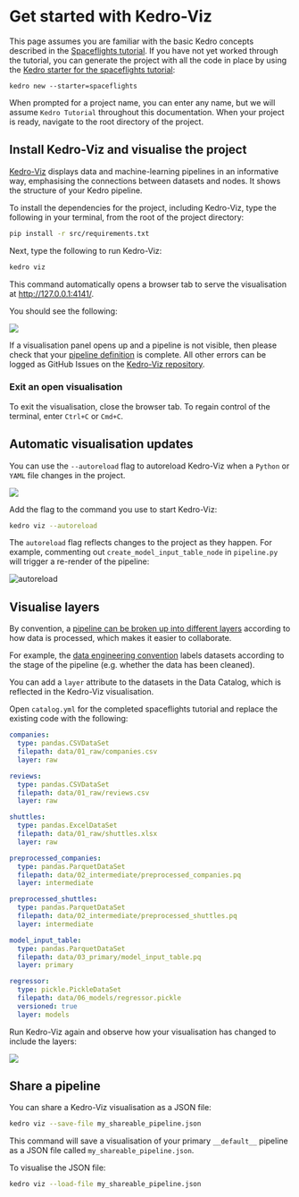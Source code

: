 # Get started with Kedro-Viz

This page assumes you are familiar with the basic Kedro concepts described in the [Spaceflights tutorial](../tutorial/spaceflights_tutorial.md). If you have not yet worked through the tutorial, you can generate the project with all the code in place by using the [Kedro starter for the spaceflights tutorial](https://github.com/kedro-org/kedro-starters/tree/main/spaceflights):

```
kedro new --starter=spaceflights
```

When prompted for a project name, you can enter any name, but we will assume `Kedro Tutorial` throughout this documentation. When your project is ready, navigate to the root directory of the project.


## Install Kedro-Viz and visualise the project

[Kedro-Viz](https://github.com/kedro-org/kedro-viz) displays data and machine-learning pipelines in an informative way, emphasising the connections between datasets and nodes. It shows the structure of your Kedro pipeline.

To install the dependencies for the project, including Kedro-Viz, type the following in your terminal, from the root of the project directory:

```bash
pip install -r src/requirements.txt
```

Next, type the following to run Kedro-Viz:

```bash
kedro viz
```

This command automatically opens a browser tab to serve the visualisation at http://127.0.0.1:4141/.

You should see the following:

![](../meta/images/pipeline_visualisation.png)

If a visualisation panel opens up and a pipeline is not visible, then please check that your [pipeline definition](../tutorial/create_a_pipeline.md) is complete. All other errors can be logged as GitHub Issues on the [Kedro-Viz repository](https://github.com/kedro-org/kedro-viz).

### Exit an open visualisation
To exit the visualisation, close the browser tab. To regain control of the terminal, enter `Ctrl+C` or `Cmd+C`.

## Automatic visualisation updates

You can use the `--autoreload` flag to autoreload Kedro-Viz when a `Python` or `YAML` file changes in the project.

![](../meta/images/kedro_viz_autoreload.gif)

Add the flag to the command you use to start Kedro-Viz:

```bash
kedro viz --autoreload
```

The `autoreload` flag reflects changes to the project as they happen. For example, commenting out `create_model_input_table_node` in `pipeline.py` will trigger a re-render of the pipeline:

![autoreload](../meta/images/autoreload.gif)

## Visualise layers

By convention, a [pipeline can be broken up into different layers](../resources/glossary.md#layers-data-engineering-convention) according to how data is processed, which makes it easier to collaborate.

For example, the [data engineering convention](../faq/faq.md#what-is-data-engineering-convention) labels datasets according to the stage of the pipeline (e.g. whether the data has been cleaned).

You can add a `layer` attribute to the datasets in the Data Catalog, which is reflected in the Kedro-Viz visualisation.

Open `catalog.yml` for the completed spaceflights tutorial and replace the existing code with the following:

```yaml
companies:
  type: pandas.CSVDataSet
  filepath: data/01_raw/companies.csv
  layer: raw

reviews:
  type: pandas.CSVDataSet
  filepath: data/01_raw/reviews.csv
  layer: raw

shuttles:
  type: pandas.ExcelDataSet
  filepath: data/01_raw/shuttles.xlsx
  layer: raw

preprocessed_companies:
  type: pandas.ParquetDataSet
  filepath: data/02_intermediate/preprocessed_companies.pq
  layer: intermediate

preprocessed_shuttles:
  type: pandas.ParquetDataSet
  filepath: data/02_intermediate/preprocessed_shuttles.pq
  layer: intermediate

model_input_table:
  type: pandas.ParquetDataSet
  filepath: data/03_primary/model_input_table.pq
  layer: primary

regressor:
  type: pickle.PickleDataSet
  filepath: data/06_models/regressor.pickle
  versioned: true
  layer: models
```

Run Kedro-Viz again and observe how your visualisation has changed to include the layers:

![](../meta/images/pipeline_visualisation_with_layers.png)

## Share a pipeline

You can share a Kedro-Viz visualisation as a JSON file:

```bash
kedro viz --save-file my_shareable_pipeline.json
```

This command will save a visualisation of your primary `__default__` pipeline as a JSON file called `my_shareable_pipeline.json`.

To visualise the JSON file:

```bash
kedro viz --load-file my_shareable_pipeline.json
```
